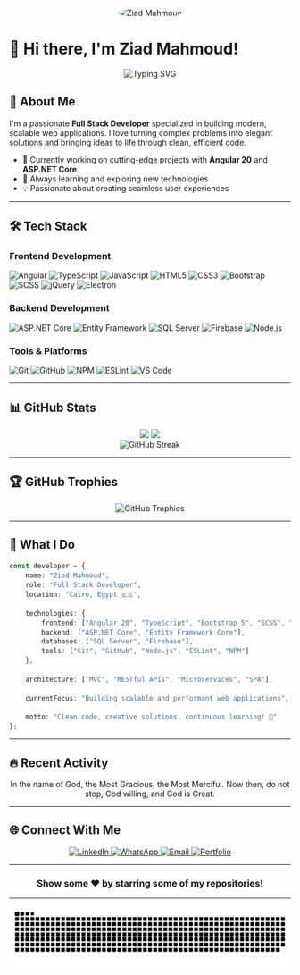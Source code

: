 <p align="center">
  <img src="https://avatars.githubusercontent.com/u/166008695?s=400&u=14cf8249663622fcc2c43b1cad1ecb8e47caf97a&v=4" width="140" style="border-radius:50%;" alt="Ziad Mahmoud" />
</p>

# 👋 Hi there, I'm Ziad Mahmoud!

<div align="center">
  
  ![Typing SVG](https://readme-typing-svg.herokuapp.com?font=Fira+Code&weight=600&size=28&duration=4000&pause=1000&color=3B82F6&center=true&vCenter=true&random=false&width=600&lines=Full+Stack+Developer+%F0%9F%9A%80;Angular+%26+.NET+Specialist+%F0%9F%92%BB;Building+Scalable+Applications+%E2%9A%A1;From+Egypt+🇪🇬)
  
</div>

## 🚀 About Me

I'm a passionate **Full Stack Developer** specialized in building modern, scalable web applications. I love turning complex problems into elegant solutions and bringing ideas to life through clean, efficient code.

- 🔭 Currently working on cutting-edge projects with **Angular 20** and **ASP.NET Core**
- 🌱 Always learning and exploring new technologies
- 💡 Passionate about creating seamless user experiences

---

## 🛠️ Tech Stack

### Frontend Development
<p align="left">
  <img src="https://img.shields.io/badge/Angular-DD0031?style=for-the-badge&logo=angular&logoColor=white" alt="Angular"/>
  <img src="https://img.shields.io/badge/TypeScript-007ACC?style=for-the-badge&logo=typescript&logoColor=white" alt="TypeScript"/>
  <img src="https://img.shields.io/badge/JavaScript-F7DF1E?style=for-the-badge&logo=javascript&logoColor=black" alt="JavaScript"/>
  <img src="https://img.shields.io/badge/HTML5-E34F26?style=for-the-badge&logo=html5&logoColor=white" alt="HTML5"/>
  <img src="https://img.shields.io/badge/CSS3-1572B6?style=for-the-badge&logo=css3&logoColor=white" alt="CSS3"/>
  <img src="https://img.shields.io/badge/Bootstrap-7952B3?style=for-the-badge&logo=bootstrap&logoColor=white" alt="Bootstrap"/>
  <img src="https://img.shields.io/badge/SCSS-CC6699?style=for-the-badge&logo=sass&logoColor=white" alt="SCSS"/>
  <img src="https://img.shields.io/badge/jQuery-0769AD?style=for-the-badge&logo=jquery&logoColor=white" alt="jQuery"/>
  <img src="https://img.shields.io/badge/Electron-191970?style=for-the-badge&logo=electron&logoColor=white" alt="Electron"/>
</p>

### Backend Development
<p align="left">
  <img src="https://img.shields.io/badge/.NET_Core-512BD4?style=for-the-badge&logo=dotnet&logoColor=white" alt="ASP.NET Core"/>
  <img src="https://img.shields.io/badge/Entity_Framework-512BD4?style=for-the-badge&logo=dotnet&logoColor=white" alt="Entity Framework"/>
  <img src="https://img.shields.io/badge/SQL_Server-CC2927?style=for-the-badge&logo=microsoft-sql-server&logoColor=white" alt="SQL Server"/>
  <img src="https://img.shields.io/badge/Firebase-FFCA28?style=for-the-badge&logo=firebase&logoColor=black" alt="Firebase"/>
  <img src="https://img.shields.io/badge/Node.js-339933?style=for-the-badge&logo=node.js&logoColor=white" alt="Node.js"/>
</p>

### Tools & Platforms
<p align="left">
  <img src="https://img.shields.io/badge/Git-F05032?style=for-the-badge&logo=git&logoColor=white" alt="Git"/>
  <img src="https://img.shields.io/badge/GitHub-181717?style=for-the-badge&logo=github&logoColor=white" alt="GitHub"/>
  <img src="https://img.shields.io/badge/NPM-CB3837?style=for-the-badge&logo=npm&logoColor=white" alt="NPM"/>
  <img src="https://img.shields.io/badge/ESLint-4B32C3?style=for-the-badge&logo=eslint&logoColor=white" alt="ESLint"/>
  <img src="https://img.shields.io/badge/VS_Code-007ACC?style=for-the-badge&logo=visual-studio-code&logoColor=white" alt="VS Code"/>
</p>

---

## 📊 GitHub Stats

<div align="center">
  <img height="180em" src="https://github-readme-stats.vercel.app/api?username=ZiadMahmoudas&show_icons=true&theme=radical&include_all_commits=true&count_private=true"/>
  <img height="180em" src="https://github-readme-stats.vercel.app/api/top-langs/?username=ZiadMahmoudas&layout=compact&langs_count=8&theme=radical"/>
</div>

<div align="center">
  <img src="https://github-readme-streak-stats.herokuapp.com/?user=ZiadMahmoudas&theme=radical" alt="GitHub Streak"/>
</div>

---

## 🏆 GitHub Trophies

<div align="center">
  <img src="https://github-profile-trophy.vercel.app/?username=ZiadMahmoudas&theme=radical&no-frame=false&no-bg=false&margin-w=4&row=1" alt="GitHub Trophies"/>
</div>

---

## 💼 What I Do

```typescript
const developer = {
    name: "Ziad Mahmoud",
    role: "Full Stack Developer",
    location: "Cairo, Egypt 🇪🇬",
    
    technologies: {
        frontend: ["Angular 20", "TypeScript", "Bootstrap 5", "SCSS", "Electron.js", "jQuery"],
        backend: ["ASP.NET Core", "Entity Framework Core"],
        databases: ["SQL Server", "Firebase"],
        tools: ["Git", "GitHub", "Node.js", "ESLint", "NPM"]
    },
    
    architecture: ["MVC", "RESTful APIs", "Microservices", "SPA"],
    
    currentFocus: "Building scalable and performant web applications",
    
    motto: "Clean code, creative solutions, continuous learning! 🚀"
};
```

---

## 🔥 Recent Activity

<!--START_SECTION:activity-->
<p align="center">
  In the name of God, the Most Gracious, the Most Merciful. Now then, do not stop, God willing, and God is Great.
</p>
<!--END_SECTION:activity-->

---

## 🌐 Connect With Me

<p align="center">
  <a href="https://www.linkedin.com/in/ziad-mahmoud-mohammed/">
    <img src="https://img.shields.io/badge/LinkedIn-0077B5?style=for-the-badge&logo=linkedin&logoColor=white" alt="LinkedIn"/>
  </a>
  <a href="https://wa.me/201100133486">
    <img src="https://img.shields.io/badge/WhatsApp-25D366?style=for-the-badge&logo=whatsapp&logoColor=white" alt="WhatsApp"/>
  </a>
  <a href="mailto:ziadbobo78@gmail.com">
    <img src="https://img.shields.io/badge/Email-D14836?style=for-the-badge&logo=gmail&logoColor=white" alt="Email"/>
  </a>
  <a href="https://curious-snickerdoodle-30c942.netlify.app/">
    <img src="https://img.shields.io/badge/Portfolio-000000?style=for-the-badge&logo=About.me&logoColor=white" alt="Portfolio"/>
  </a>
</p>

---
<div align="center">
  
  
  ### Show some ❤️ by starring some of my repositories!
  
</div>

---

<img src="https://raw.githubusercontent.com/platane/snk/output/github-contribution-grid-snake-dark.svg" alt="Snake animation" />

</div>
